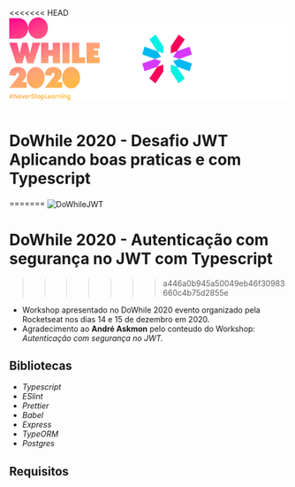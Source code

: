 <<<<<<< HEAD
<img align="center" alt="DoWhileJWT" width="520px" height="150px" src=".github/dowhilejwt.png" />
<br />
<br>

# **DoWhile 2020 - Desafio JWT Aplicando boas praticas e com Typescript**
=======
<img align="center" alt="DoWhileJWT" width="520px" height="150px" src="./dowhilejwt.png" />

# **DoWhile 2020 - Autenticação com segurança no JWT com Typescript**
>>>>>>> a446a0b945a50049eb46f30983660c4b75d2855e

- Workshop apresentado no DoWhile 2020 evento organizado pela Rocketseat nos dias 14 e 15 de dezembro em 2020.
- Agradecimento ao **André Askmon** pelo conteudo do Workshop: _Autenticação com segurança no JWT._

## **Bibliotecas**

- _Typescript_
- _ESlint_
- _Prettier_
- _Babel_
- _Express_
- _TypeORM_
- _Postgres_

## **Requisitos**
